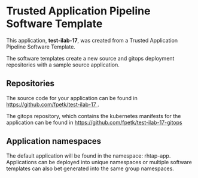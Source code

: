 # Trusted Application Pipeline Software Template

This application, **test-ilab-17**, was created from a Trusted Application Pipeline Software Template.

The software templates create a new source and gitops deployment repositories with a sample source application. 

## Repositories

The source code for your application can be found in [https://github.com/fpetk/test-ilab-17 ](https://github.com/fpetk/test-ilab-17 ).
 
The gitops repository, which contains the kubernetes manifests for the application can be found in 
[https://github.com/fpetk/test-ilab-17-gitops ](https://github.com/fpetk/test-ilab-17-gitops ) 

## Application namespaces 

The default application will be found in the namespace: rhtap-app. Applications can be deployed into unique namespaces or multiple software templates can also bet generated into the same group namespaces.  